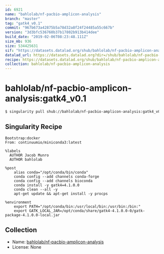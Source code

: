 ```yaml
---
id: 6921
name: "bahlolab/nf-pacbio-amplicon-analysis"
branch: "master"
tag: "gatk4_v0.1"
commit: "967b673a42875b5a78d32a8f24f24485a55c667b"
version: "3d3bfc536760b37b17802b913b414dee"
build_date: "2019-02-06T08:23:48.111Z"
size_mb: 936
size: 534425631
sif: "https://datasets.datalad.org/shub/bahlolab/nf-pacbio-amplicon-analysis/gatk4_v0.1/2019-02-06-967b673a-3d3bfc53/3d3bfc536760b37b17802b913b414dee.simg"
datalad_url: https://datasets.datalad.org?dir=/shub/bahlolab/nf-pacbio-amplicon-analysis/gatk4_v0.1/2019-02-06-967b673a-3d3bfc53/
recipe: https://datasets.datalad.org/shub/bahlolab/nf-pacbio-amplicon-analysis/gatk4_v0.1/2019-02-06-967b673a-3d3bfc53/Singularity
collection: bahlolab/nf-pacbio-amplicon-analysis
---
```


# bahlolab/nf-pacbio-amplicon-analysis:gatk4_v0.1

```bash
$ singularity pull shub://bahlolab/nf-pacbio-amplicon-analysis:gatk4_v0.1
```

## Singularity Recipe

```singularity
Bootstrap:docker
From: continuumio/miniconda3:latest

%labels
  AUTHOR Jacob Munro
  AUTHOR bahlolab

%post
    alias conda="/opt/conda/bin/conda"
    conda config --add channels conda-forge
    conda config --add channels bioconda
    conda install -y gatk4=4.1.0.0
    conda clean --all -y
    apt-get update && apt-get install -y procps

%environment
    export PATH="/opt/conda/bin:/usr/local/bin:/usr/bin:/bin:"
    export GATK_LOCAL_JAR=/opt/conda/share/gatk4-4.1.0.0-0/gatk-package-4.1.0.0-local.jar
```

## Collection

 - Name: [bahlolab/nf-pacbio-amplicon-analysis](https://github.com/bahlolab/nf-pacbio-amplicon-analysis)
 - License: None

